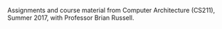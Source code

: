 Assignments and course material from Computer Architecture (CS211), Summer 2017, with Professor Brian Russell.
